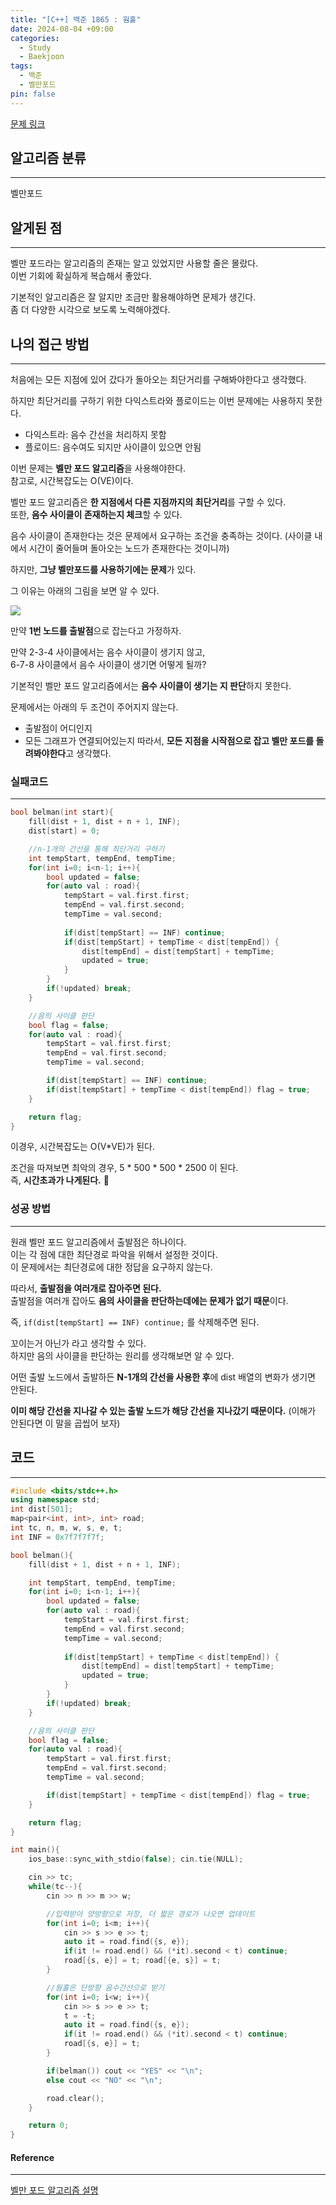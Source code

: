 ```yaml
---
title: "[C++] 백준 1865 : 웜홀"
date: 2024-08-04 +09:00
categories:
  - Study
  - Baekjoon
tags:
  - 백준
  - 벨만포드
pin: false
---
```

[문제 링크](https://www.acmicpc.net/problem/1865)

## 알고리즘 분류
---
벨만포드

## 알게된 점
---
벨만 포드라는 알고리즘의 존재는 알고 있었지만 사용할 줄은 몰랐다.   
이번 기회에 확실하게 복습해서 좋았다.

기본적인 알고리즘은 잘 알지만 조금만 활용해야하면 문제가 생긴다.    
좀 더 다양한 시각으로 보도록 노력해야겠다.

## 나의 접근 방법
---
처음에는 모든 지점에 있어 갔다가 돌아오는 최단거리를 구해봐야한다고 생각했다.

하지만 최단거리를 구하기 위한 다익스트라와 플로이드는 이번 문제에는 사용하지 못한다.    
- 다익스트라: 음수 간선을 처리하지 못함
- 플로이드: 음수여도 되지만 사이클이 있으면 안됨

이번 문제는 **벨만 포드 알고리즘**을 사용해야한다.     
참고로, 시간복잡도는 O(VE)이다.

벨만 포드 알고리즘은 **한 지점에서 다른 지점까지의 최단거리**를 구할 수 있다.    
또한, **음수 사이클이 존재하는지 체크**할 수 있다.

음수 사이클이 존재한다는 것은 문제에서 요구하는 조건을 충족하는 것이다.
(사이클 내에서 시간이 줄어들며 돌아오는 노드가 존재한다는 것이니까)

하지만, **그냥 벨만포드를 사용하기에는 문제**가 있다.

그 이유는 아래의 그림을 보면 알 수 있다.

![](images/2024-08-04-BOJ-1865-2.png)

만약 **1번 노드를 출발점**으로 잡는다고 가정하자.

만약 2-3-4 사이클에서는 음수 사이클이 생기지 않고,    
6-7-8 사이클에서 음수 사이클이 생기면 어떻게 될까?

기본적인 벨만 포드 알고리즘에서는 **음수 사이클이 생기는 지 판단**하지 못한다.

문제에서는 아래의 두 조건이 주어지지 않는다.
- 출발점이 어디인지
- 모든 그래프가 연결되어있는지
따라서, **모든 지점을 시작점으로 잡고 벨만 포드를 돌려봐야한다**고 생각했다.

### 실패코드
---
```cpp
bool belman(int start){
    fill(dist + 1, dist + n + 1, INF);
    dist[start] = 0;

	//n-1개의 간선을 통해 최단거리 구하기
    int tempStart, tempEnd, tempTime;
    for(int i=0; i<n-1; i++){
        bool updated = false;
        for(auto val : road){
            tempStart = val.first.first; 
            tempEnd = val.first.second; 
            tempTime = val.second;
            
            if(dist[tempStart] == INF) continue;
            if(dist[tempStart] + tempTime < dist[tempEnd]) {
                dist[tempEnd] = dist[tempStart] + tempTime;
                updated = true;
            }
        }
        if(!updated) break;
    }

	//음의 사이클 판단
    bool flag = false;
    for(auto val : road){
        tempStart = val.first.first; 
        tempEnd = val.first.second; 
        tempTime = val.second;

        if(dist[tempStart] == INF) continue;
        if(dist[tempStart] + tempTime < dist[tempEnd]) flag = true;
    }

    return flag;
}

```

이경우, 시간복잡도는 O(V\*VE)가 된다.

조건을 따져보면 최악의 경우, 5 \* 500 \* 500 \* 2500 이 된다.    
즉, **시간초과가 나게된다.**

### 성공 방법
---
원래 벨만 포드 알고리즘에서 출발점은 하나이다.     
이는 각 점에 대한 최단경로 파악을 위해서 설정한 것이다.    
이 문제에서는 최단경로에 대한 정답을 요구하지 않는다.   

따라서, **출발점을 여러개로 잡아주면 된다.**    
출발점을 여러개 잡아도 **음의 사이클을 판단하는데에는 문제가 없기 때문**이다.    

즉, `if(dist[tempStart] == INF) continue;` 를 삭제해주면 된다.

꼬이는거 아닌가 라고 생각할 수 있다.    
하지만 음의 사이클을 판단하는 원리를 생각해보면 알 수 있다.     

어떤 출발 노드에서 출발하든 **N-1개의 간선을 사용한 후**에 dist 배열의 변화가 생기면 안된다.     

**이미 해당 간선을 지나갈 수 있는 출발 노드가 해당 간선을 지나갔기 때문이다.**
(이해가 안된다면 이 말을 곱씹어 보자)

## 코드
---
```cpp
#include <bits/stdc++.h>
using namespace std;
int dist[501];
map<pair<int, int>, int> road;
int tc, n, m, w, s, e, t;
int INF = 0x7f7f7f7f;

bool belman(){
    fill(dist + 1, dist + n + 1, INF);

    int tempStart, tempEnd, tempTime;
    for(int i=0; i<n-1; i++){
        bool updated = false;
        for(auto val : road){
            tempStart = val.first.first; 
            tempEnd = val.first.second; 
            tempTime = val.second;
            
            if(dist[tempStart] + tempTime < dist[tempEnd]) {
                dist[tempEnd] = dist[tempStart] + tempTime;
                updated = true;
            }
        }
        if(!updated) break;
    }

    //음의 사이클 판단
    bool flag = false;
    for(auto val : road){
        tempStart = val.first.first; 
        tempEnd = val.first.second; 
        tempTime = val.second;

        if(dist[tempStart] + tempTime < dist[tempEnd]) flag = true;
    }

    return flag;
}

int main(){
    ios_base::sync_with_stdio(false); cin.tie(NULL);

    cin >> tc;
    while(tc--){
        cin >> n >> m >> w;

        //입력받아 양방향으로 저장, 더 짧은 경로가 나오면 업데이트
        for(int i=0; i<m; i++){
            cin >> s >> e >> t;
            auto it = road.find({s, e});
            if(it != road.end() && (*it).second < t) continue;
            road[{s, e}] = t; road[{e, s}] = t;
        }

        //웜홀은 단방향 음수간선으로 받기
        for(int i=0; i<w; i++){
            cin >> s >> e >> t;
            t = -t;
            auto it = road.find({s, e});
            if(it != road.end() && (*it).second < t) continue;
            road[{s, e}] = t;
        }

        if(belman()) cout << "YES" << "\n";
        else cout << "NO" << "\n";

        road.clear();
    }

    return 0;
}
```

#### Reference
---
[벨만 포드 알고리즘 설명](https://innovation123.tistory.com/132)
